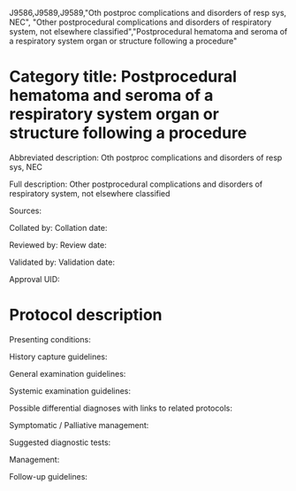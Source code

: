 J9586,J9589,J9589,"Oth postproc complications and disorders of resp sys, NEC", "Other postprocedural complications and disorders of respiratory system, not elsewhere classified","Postprocedural hematoma and seroma of a respiratory system organ or structure following a procedure"
# Category title: Postprocedural hematoma and seroma of a respiratory system organ or structure following a procedure

Abbreviated description: Oth postproc complications and disorders of resp sys, NEC

Full description: Other postprocedural complications and disorders of respiratory system, not elsewhere classified

Sources:

Collated by:
Collation date:

Reviewed by:
Review date:

Validated by:
Validation date:

Approval UID:

# Protocol description

Presenting conditions:

History capture guidelines:

General examination guidelines:

Systemic examination guidelines:

Possible differential diagnoses with links to related protocols:

Symptomatic / Palliative management:

Suggested diagnostic tests:

Management:

Follow-up guidelines:
